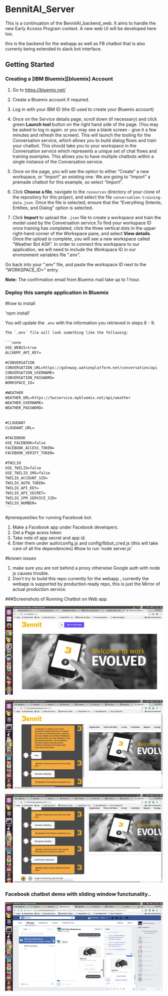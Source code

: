  # BennitAI_Server
This is a continuation of the BennitAI_backend_web. It aims to handle the new Early Access Program context. A new web UI will be developed here too.

this is the backend for the webapp as well as FB chatbot that is also currenly being extended to slack bot interface.

## Getting Started

### Creating a [IBM Bluemix][bluemix] Account

1. Go to https://bluemix.net/
2. Create a Bluemix account if required.
3. Log in with your IBM ID (the ID used to create your Bluemix account)
4. Once on the Service details page, scroll down (if necessary) and click green **Launch tool** button on the right hand side of the page. (You may be asked to log in again. or you may see a blank screen - give it a few minutes and refresh the screen). This will launch the tooling for the Conversation service, which allows you to build dialog flows and train your chatbot. This should take you to your workspace in the Conversation service which represents a unique set of chat flows and training examples. This allows you to have multiple chatbots within a single instance of the Conversation service.

5. Once on the page, you will see the option to either “Create” a new workspace, or “import” an existing one. We are going to “import” a premade chatbot for this example, so select “Import".

6. Click **Choose a file**, navigate to the `resources` directory of your clone of the repository for this project, and select the file `conversation-training-data.json`.  Once the file is selected, ensure that the “Everything (Intents, Entities, and Dialog” option is selected.

7. Click **Import** to upload the `.json` file to create a workspace and train the model used by the Conversation service.To find your workspace ID once training has completed, click the three vertical dots in the upper right-hand corner of the Workspace pane, and select **View details**.  Once the upload is complete, you will see a new workspace called “Weather Bot ASK”. In order to connect this workspace to our application, we will need to include the Workspace ID in our environment variables file “.env”.  

 Go back into your “.env” file, and paste the workspace ID next to the “WORKSPACE_ID=” entry.


**Note:** The confirmation email from Bluemix mail take up to 1 hour.

### Deploy this sample application in Bluemix


#how to install

'npm install'

You will update the `.env` with the information you retrieved in steps 6 - 9.

    The `.env` file will look something like the following:

    ```none
    USE_WEBUI=true
    ALCHEMY_API_KEY=

    #CONVERSATION
    CONVERSATION_URL=https://gateway.watsonplatform.net/conversation/api
    CONVERSATION_USERNAME=
    CONVERSATION_PASSWORD=
    WORKSPACE_ID=

    #WEATHER
    WEATHER_URL=https://twcservice.mybluemix.net/api/weather
    WEATHER_USERNAME=
    WEATHER_PASSWORD=


    #CLOUDANT
    CLOUDANT_URL=

    #FACEBOOK
    USE_FACEBOOK=false
    FACEBOOK_ACCESS_TOKEN=
    FACEBOOK_VERIFY_TOKEN=

    #TWILIO
    USE_TWILIO=false
    USE_TWILIO_SMS=false
    TWILIO_ACCOUNT_SID=
    TWILIO_AUTH_TOKEN=
    TWILIO_API_KEY=
    TWILIO_API_SECRET=
    TWILIO_IPM_SERVICE_SID=
    TWILIO_NUMBER=
    ```


#prerequesities for running Facebook bot.
1. Make a Facebook app under Facebook developers.
2. Get a Page acess token
3. Take note of app secret and app id.
4. Enter them under auth/config.js and config/fbbot_cred.js
(this will take care of all the dependencies)
#how to run
'node server.js'

#known issues
1. make sure you are not behind a proxy otherwise Google auth with node js causes trouble.
2. Don't try to build this repo currently for the webapp , currently the webapp is supported 
    by production ready repo, this is just the Mirror of actual production service.

 
###Screenshots of Running Chatbot on Web app.

 ![](readme_images/Bennit_cloent.png)

 ![](readme_images/Bennit_demo.png)

 ![](readme_images/demo_ben2.png)

 ### Facebook chatbot demo with sliding window functunality..

  ![](readme_images/FB_demo.png)
